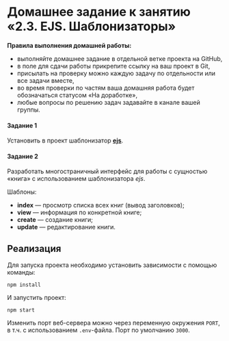 # Домашнее задание к занятию «2.3. EJS. Шаблонизаторы»

**Правила выполнения домашней работы:** 
* выполняйте домашнее задание в отдельной ветке проекта на GitHub,
* в поле для сдачи работы прикрепите ссылку на ваш проект в Git,
* присылать на проверку можно каждую задачу по отдельности или все задачи вместе, 
* во время проверки по частям ваша домашняя работа будет обозначаться статусом «На доработке»,
* любые вопросы по решению задач задавайте в канале вашей группы.

#### Задание 1
Установить в проект шаблонизатор [**ejs**](https://ejs.co/).

#### Задание 2
Разработать многостраничный интерфейс для работы с сущностью «книга» с использованием шаблонизатора *ejs*.

Шаблоны:
 - **index** — просмотр списка всех книг (вывод заголовков);
 - **view** — информация по конкретной книге;
 - **create** — создание книги;
 - **update** — редактирование книги. 

## Реализация

Для запуска проекта необходимо установить зависимости с помощью команды:

```
npm install
```

И запустить проект:

```
npm start
```

Изменить порт веб-сервера можно через переменную окружения `PORT`, в т.ч. с использованием `.env`-файла. Порт по умолчанию `3000`.
